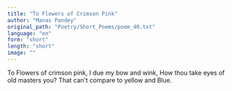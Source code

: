 ```yaml
---
title: "To Flowers of Crimson Pink"
author: "Manas Pandey"
original_path: "Poetry/Short_Poems/poem_40.txt"
language: "en"
form: "short"
length: "short"
image: ""
---
```

To Flowers of crimson pink,
I due my bow and wink,
How thou take eyes of old masters you?
That can't compare to yellow and Blue.